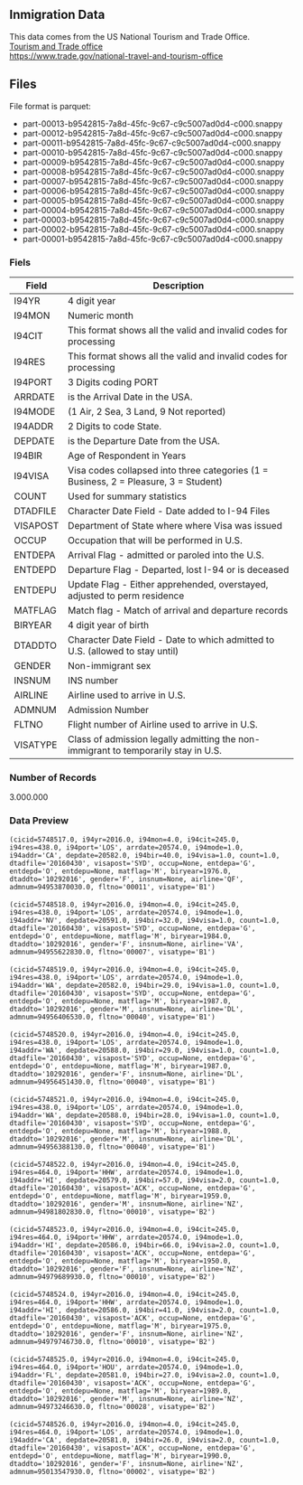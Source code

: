 ## Inmigration Data

This data comes from the US National Tourism and Trade Office.<br>
[Tourism and Trade office](https://www.trade.gov/national-travel-and-tourism-office)<br>
https://www.trade.gov/national-travel-and-tourism-office

## Files 

File format is parquet:

* part-00013-b9542815-7a8d-45fc-9c67-c9c5007ad0d4-c000.snappy
* part-00012-b9542815-7a8d-45fc-9c67-c9c5007ad0d4-c000.snappy
* part-00011-b9542815-7a8d-45fc-9c67-c9c5007ad0d4-c000.snappy
* part-00010-b9542815-7a8d-45fc-9c67-c9c5007ad0d4-c000.snappy
* part-00009-b9542815-7a8d-45fc-9c67-c9c5007ad0d4-c000.snappy
* part-00008-b9542815-7a8d-45fc-9c67-c9c5007ad0d4-c000.snappy
* part-00007-b9542815-7a8d-45fc-9c67-c9c5007ad0d4-c000.snappy
* part-00006-b9542815-7a8d-45fc-9c67-c9c5007ad0d4-c000.snappy
* part-00005-b9542815-7a8d-45fc-9c67-c9c5007ad0d4-c000.snappy
* part-00004-b9542815-7a8d-45fc-9c67-c9c5007ad0d4-c000.snappy
* part-00003-b9542815-7a8d-45fc-9c67-c9c5007ad0d4-c000.snappy
* part-00002-b9542815-7a8d-45fc-9c67-c9c5007ad0d4-c000.snappy
* part-00001-b9542815-7a8d-45fc-9c67-c9c5007ad0d4-c000.snappy

### Fiels

| Field | Description |
| ------| ------------|
| I94YR | 4 digit year |
| I94MON | Numeric month  |
| I94CIT | This format shows all the valid and invalid codes for processing  |
| I94RES | This format shows all the valid and invalid codes for processing  |
| I94PORT | 3 Digits coding PORT |
| ARRDATE | is the Arrival Date in the USA. | 
| I94MODE | (1 Air, 2 Sea, 3 Land, 9 Not reported) |
| I94ADDR | 2 Digits to code State.  |
| DEPDATE | is the Departure Date from the USA. |
| I94BIR | Age of Respondent in Years  |
| I94VISA | Visa codes collapsed into three categories (1 = Business, 2 = Pleasure, 3 = Student) |
| COUNT | Used for summary statistics  |
| DTADFILE | Character Date Field - Date added to I-94 Files  |
| VISAPOST | Department of State where where Visa was issued  |
| OCCUP | Occupation that will be performed in U.S.  |
| ENTDEPA | Arrival Flag - admitted or paroled into the U.S.  |
| ENTDEPD | Departure Flag - Departed, lost I-94 or is deceased  |
| ENTDEPU | Update Flag - Either apprehended, overstayed, adjusted to perm residence  |
| MATFLAG | Match flag - Match of arrival and departure records  |
| BIRYEAR | 4 digit year of birth  |
| DTADDTO | Character Date Field - Date to which admitted to U.S. (allowed to stay until) |
| GENDER | Non-immigrant sex |
| INSNUM | INS number |
| AIRLINE | Airline used to arrive in U.S. |
| ADMNUM | Admission Number  |
| FLTNO | Flight number of Airline used to arrive in U.S. |
| VISATYPE | Class of admission legally admitting the non-immigrant to temporarily stay in U.S. | 


### Number of Records
3.000.000

### Data Preview
`(cicid=5748517.0, i94yr=2016.0, i94mon=4.0, i94cit=245.0, i94res=438.0, i94port='LOS', arrdate=20574.0, i94mode=1.0, i94addr='CA', depdate=20582.0, i94bir=40.0, i94visa=1.0, count=1.0, dtadfile='20160430', visapost='SYD', occup=None, entdepa='G', entdepd='O', entdepu=None, matflag='M', biryear=1976.0, dtaddto='10292016', gender='F', insnum=None, airline='QF', admnum=94953870030.0, fltno='00011', visatype='B1')`<br><br>
`(cicid=5748518.0, i94yr=2016.0, i94mon=4.0, i94cit=245.0, i94res=438.0, i94port='LOS', arrdate=20574.0, i94mode=1.0, i94addr='NV', depdate=20591.0, i94bir=32.0, i94visa=1.0, count=1.0, dtadfile='20160430', visapost='SYD', occup=None, entdepa='G', entdepd='O', entdepu=None, matflag='M', biryear=1984.0, dtaddto='10292016', gender='F', insnum=None, airline='VA', admnum=94955622830.0, fltno='00007', visatype='B1')`<br><br>
`(cicid=5748519.0, i94yr=2016.0, i94mon=4.0, i94cit=245.0, i94res=438.0, i94port='LOS', arrdate=20574.0, i94mode=1.0, i94addr='WA', depdate=20582.0, i94bir=29.0, i94visa=1.0, count=1.0, dtadfile='20160430', visapost='SYD', occup=None, entdepa='G', entdepd='O', entdepu=None, matflag='M', biryear=1987.0, dtaddto='10292016', gender='M', insnum=None, airline='DL', admnum=94956406530.0, fltno='00040', visatype='B1')`<br><br>
`(cicid=5748520.0, i94yr=2016.0, i94mon=4.0, i94cit=245.0, i94res=438.0, i94port='LOS', arrdate=20574.0, i94mode=1.0, i94addr='WA', depdate=20588.0, i94bir=29.0, i94visa=1.0, count=1.0, dtadfile='20160430', visapost='SYD', occup=None, entdepa='G', entdepd='O', entdepu=None, matflag='M', biryear=1987.0, dtaddto='10292016', gender='F', insnum=None, airline='DL', admnum=94956451430.0, fltno='00040', visatype='B1')`<br><br>
`(cicid=5748521.0, i94yr=2016.0, i94mon=4.0, i94cit=245.0, i94res=438.0, i94port='LOS', arrdate=20574.0, i94mode=1.0, i94addr='WA', depdate=20588.0, i94bir=28.0, i94visa=1.0, count=1.0, dtadfile='20160430', visapost='SYD', occup=None, entdepa='G', entdepd='O', entdepu=None, matflag='M', biryear=1988.0, dtaddto='10292016', gender='M', insnum=None, airline='DL', admnum=94956388130.0, fltno='00040', visatype='B1')`<br><br>
`(cicid=5748522.0, i94yr=2016.0, i94mon=4.0, i94cit=245.0, i94res=464.0, i94port='HHW', arrdate=20574.0, i94mode=1.0, i94addr='HI', depdate=20579.0, i94bir=57.0, i94visa=2.0, count=1.0, dtadfile='20160430', visapost='ACK', occup=None, entdepa='G', entdepd='O', entdepu=None, matflag='M', biryear=1959.0, dtaddto='10292016', gender='M', insnum=None, airline='NZ', admnum=94981802830.0, fltno='00010', visatype='B2')`<br><br>
`(cicid=5748523.0, i94yr=2016.0, i94mon=4.0, i94cit=245.0, i94res=464.0, i94port='HHW', arrdate=20574.0, i94mode=1.0, i94addr='HI', depdate=20586.0, i94bir=66.0, i94visa=2.0, count=1.0, dtadfile='20160430', visapost='ACK', occup=None, entdepa='G', entdepd='O', entdepu=None, matflag='M', biryear=1950.0, dtaddto='10292016', gender='F', insnum=None, airline='NZ', admnum=94979689930.0, fltno='00010', visatype='B2')`<br><br>
`(cicid=5748524.0, i94yr=2016.0, i94mon=4.0, i94cit=245.0, i94res=464.0, i94port='HHW', arrdate=20574.0, i94mode=1.0, i94addr='HI', depdate=20586.0, i94bir=41.0, i94visa=2.0, count=1.0, dtadfile='20160430', visapost='ACK', occup=None, entdepa='G', entdepd='O', entdepu=None, matflag='M', biryear=1975.0, dtaddto='10292016', gender='F', insnum=None, airline='NZ', admnum=94979746730.0, fltno='00010', visatype='B2')`<br><br>
`(cicid=5748525.0, i94yr=2016.0, i94mon=4.0, i94cit=245.0, i94res=464.0, i94port='HOU', arrdate=20574.0, i94mode=1.0, i94addr='FL', depdate=20581.0, i94bir=27.0, i94visa=2.0, count=1.0, dtadfile='20160430', visapost='ACK', occup=None, entdepa='G', entdepd='O', entdepu=None, matflag='M', biryear=1989.0, dtaddto='10292016', gender='M', insnum=None, airline='NZ', admnum=94973246630.0, fltno='00028', visatype='B2')`<br><br>
`(cicid=5748526.0, i94yr=2016.0, i94mon=4.0, i94cit=245.0, i94res=464.0, i94port='LOS', arrdate=20574.0, i94mode=1.0, i94addr='CA', depdate=20581.0, i94bir=26.0, i94visa=2.0, count=1.0, dtadfile='20160430', visapost='ACK', occup=None, entdepa='G', entdepd='O', entdepu=None, matflag='M', biryear=1990.0, dtaddto='10292016', gender='F', insnum=None, airline='NZ', admnum=95013547930.0, fltno='00002', visatype='B2')`<br><br>
